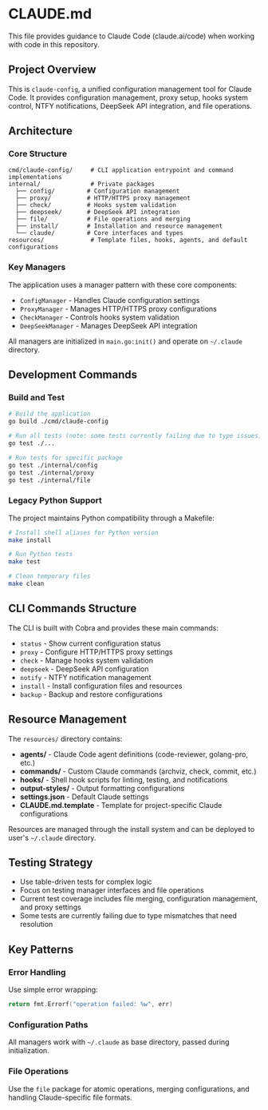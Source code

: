 # CLAUDE.md

This file provides guidance to Claude Code (claude.ai/code) when working with code in this repository.

## Project Overview
This is `claude-config`, a unified configuration management tool for Claude Code. It provides configuration management, proxy setup, hooks system control, NTFY notifications, DeepSeek API integration, and file operations.

## Architecture

### Core Structure
```
cmd/claude-config/     # CLI application entrypoint and command implementations
internal/              # Private packages
  ├── config/         # Configuration management
  ├── proxy/          # HTTP/HTTPS proxy management  
  ├── check/          # Hooks system validation
  ├── deepseek/       # DeepSeek API integration
  ├── file/           # File operations and merging
  ├── install/        # Installation and resource management
  └── claude/         # Core interfaces and types
resources/             # Template files, hooks, agents, and default configurations
```

### Key Managers
The application uses a manager pattern with these core components:
- `ConfigManager` - Handles Claude configuration settings
- `ProxyManager` - Manages HTTP/HTTPS proxy configurations
- `CheckManager` - Controls hooks system validation
- `DeepSeekManager` - Manages DeepSeek API integration

All managers are initialized in `main.go:init()` and operate on `~/.claude` directory.

## Development Commands

### Build and Test
```bash
# Build the application
go build ./cmd/claude-config

# Run all tests (note: some tests currently failing due to type issues)
go test ./...

# Run tests for specific package
go test ./internal/config
go test ./internal/proxy
go test ./internal/file
```

### Legacy Python Support
The project maintains Python compatibility through a Makefile:
```bash
# Install shell aliases for Python version
make install

# Run Python tests
make test

# Clean temporary files  
make clean
```

## CLI Commands Structure

The CLI is built with Cobra and provides these main commands:
- `status` - Show current configuration status
- `proxy` - Configure HTTP/HTTPS proxy settings
- `check` - Manage hooks system validation
- `deepseek` - DeepSeek API configuration
- `notify` - NTFY notification management
- `install` - Install configuration files and resources
- `backup` - Backup and restore configurations

## Resource Management

The `resources/` directory contains:
- **agents/** - Claude Code agent definitions (code-reviewer, golang-pro, etc.)
- **commands/** - Custom Claude commands (archviz, check, commit, etc.)
- **hooks/** - Shell hook scripts for linting, testing, and notifications
- **output-styles/** - Output formatting configurations
- **settings.json** - Default Claude settings
- **CLAUDE.md.template** - Template for project-specific Claude configurations

Resources are managed through the install system and can be deployed to user's `~/.claude` directory.

## Testing Strategy

- Use table-driven tests for complex logic
- Focus on testing manager interfaces and file operations
- Current test coverage includes file merging, configuration management, and proxy settings
- Some tests are currently failing due to type mismatches that need resolution

## Key Patterns

### Error Handling
Use simple error wrapping:
```go
return fmt.Errorf("operation failed: %w", err)
```

### Configuration Paths
All managers work with `~/.claude` as base directory, passed during initialization.

### File Operations
Use the `file` package for atomic operations, merging configurations, and handling Claude-specific file formats.